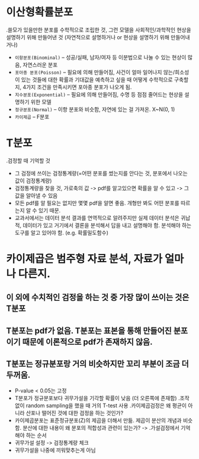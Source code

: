 # 이산형확률분포
   .쓸모가 있을만한 분포를 수학적으로 조립한 것, 그런 모델을 사회적인/과학적인 현상을 설명하기 위해 만들어낸 것 (자연적으로 설명하거나 or 현상을 설명하기 위해 만들어내거나)
  - `이항분포(Binominal)` – 성공/실패, 남자/여자 등 이분법으로 나눌 수 있는 현상이 많음, 자연스러운 분포
  - `포아종 분포(Poisson)` – 필요에 의해 만들어짐, 사건이 얼마 일어나지 않는/희소성이 있는 것들에 대한 확률과 기대값을 예측하고 싶을 때 어떻게 수학적으로 구축할지, 4가지 조건을 만족시키면 포아종 분포가 나오게 됨.
  - `지수분포(Exponential)` – 필요에 의해 만들어짐, 수명 등 점점 줄어드는 현상을 설명하기 위한 모델
  - `정규분포(Normal)` – 이항 분포와 비슷함, 자연에 있는 걸 가져온. X~N(0, 1)
  - `카이제곱` – F분포
# T분포
   .검정할 때 기억할 것
  - 그 검정에 쓰이는 검정통계량(=어떤 분포를 썼는지를 안다는 것, 분포에서 나오는 값이 검정통계량)
  - 검정통계량을 찾을 것, 가로축의 값 -> pdf를 알고있으면 확률을 알 수 있고 -> 그 값을 알아낼 수 있음
  - 모든 pdf를 알 필요는 없지만 몇몇 pdf을 알면 좋음. 개형만 봐도 어떤 분포를 따르는지 알 수 있기 때문.
  - 교과서에서는 데이터 분석 결과를 연역적으로 알려주지만 실제 데이터 분석은 귀납적, 데이터가 있고 거기에서 결론을 분석해서 답을 내고 설명해야 함. 분석해야 하는 도구를 알고 있어야 함. (e.g. 확률밀도함수)
# 카이제곱은 범주형 자료 분석, 자료가 얼마나 다른지.
## 이 외에 수치적인 검정을 하는 것 중 가장 많이 쓰이는 것은 T분포
## T분포는 pdf가 없음. T분포는 표본을 통해 만들어진 분포이기 때문에 이론적으로 pdf가 존재하지 않음.
## T분포는 정규분포랑 거의 비슷하지만 꼬리 부분이 조금 더 두꺼움.
  - P-value < 0.05는 고정
  - T분포가 정규분포보다 귀무가설을 기각할 확률이 낮음 (더 오른쪽에 존재함)
  .조작 없이 random sampling을 했을 때 거의 T-test 사용
  .카이제곱검정은 왜 평균이 아니라 산포나 떨어진 것에 대한 검정을 하는 것인가?
  - 카이제곱분포는 표준정규분포(Z)의 제곱을 더해서 만듦. 제곱이 분산의 개념과 비슷함. 분산에 대한 내용이 왜 분포의 적합성과 관련이 있는가? -> 
  .가설검정에서 기억해야 하는 순서
  - 귀무가설 설정 -> 검정통계량 체크
  - 귀무가설을 나중에 끼워맞추는게 아님
